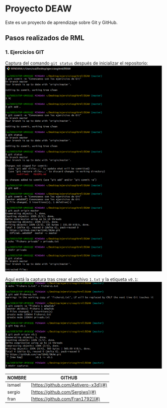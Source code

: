 # Proyecto DEAW

Este es un proyecto de aprendizaje sobre Git y GitHub.

## Pasos realizados de RML 

### 1. Ejercicios GIT
Captura del comando `git status` después de inicializar el repositorio:
![GitHub 1: ](capturas/1.png)

Aquí está la captura tras crear el archivo `1.txt` y la etiqueta `v0.1`:
![GitHub 2: ](capturas/2.png)

| NOMBRE                 | GITHUB                |
|------------------------|-----------------------|
| ismael | [https://github.com/Astivero-x3d](#) |
| sergio | [https://github.com/Sergiws](#) |
| fran | [https://github.com/Fran1792](#) |




